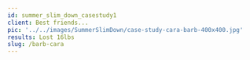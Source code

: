 ```yaml
---
id: summer_slim_down_casestudy1
client: Best friends...
pic: '../../images/SummerSlimDown/case-study-cara-barb-400x400.jpg'
results: Lost 16lbs
slug: /barb-cara
---
```

